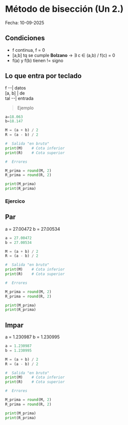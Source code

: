 # Método de bisección (Un 2.)

Fecha: 10-09-2025

## Condiciones 

- f continua, f = 0
- [a,b] tq se cumple **Bolzano** -> ∃ c ∈ (a,b) / f(c) = 0
- f(a) y f(b) tienen != signo 

## Lo que entra por teclado

f       --| datos  
[a, b]    | de   
tal     --| entrada 

> Ejemplo

```python
a=18.063
b=18.147

M = (a + b) / 2 
R = (a - b) / 2

#  Salida "en bruto"
print(M)    # Cota inferior   
print(R)    # Cota superior

#  Errores 

M_prima = round(M, 2)
R_prima = round(R, 2)

print(M_prima)
print(R_prima)
```

### Ejercico

## Par
a = 27.00472
b = 27.00534

``` python
a = 27.00472
b = 27.00534

M = (a + b) / 2 
R = (a - b) / 2

#  Salida "en bruto"
print(M)    # Cota inferior   
print(R)    # Cota superior

#  Errores 

M_prima = round(M, 2)
R_prima = round(R, 2)

print(M_prima)
print(R_prima)

```

## Impar 

a = 1.230987
b = 1.230995


``` python
a = 1.230987
b = 1.230995

M = (a + b) / 2 
R = (a - b) / 2

#  Salida "en bruto"
print(M)    # Cota inferior   
print(R)    # Cota superior

#  Errores 

M_prima = round(M, 2)
R_prima = round(R, 2)

print(M_prima)
print(R_prima)

```
